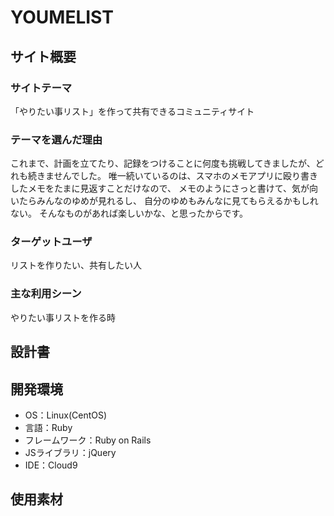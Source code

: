 # YOUMELIST

## サイト概要
### サイトテーマ
「やりたい事リスト」を作って共有できるコミュニティサイト

### テーマを選んだ理由
これまで、計画を立てたり、記録をつけることに何度も挑戦してきましたが、どれも続きませんでした。
唯一続いているのは、スマホのメモアプリに殴り書きしたメモをたまに見返すことだけなので、
メモのようにさっと書けて、気が向いたらみんなのゆめが見れるし、 自分のゆめもみんなに見てもらえるかもしれない。
そんなものがあれば楽しいかな、と思ったからです。

### ターゲットユーザ
リストを作りたい、共有したい人

### 主な利用シーン
やりたい事リストを作る時

## 設計書


## 開発環境
- OS：Linux(CentOS)
- 言語：Ruby
- フレームワーク：Ruby on Rails
- JSライブラリ：jQuery
- IDE：Cloud9

## 使用素材
